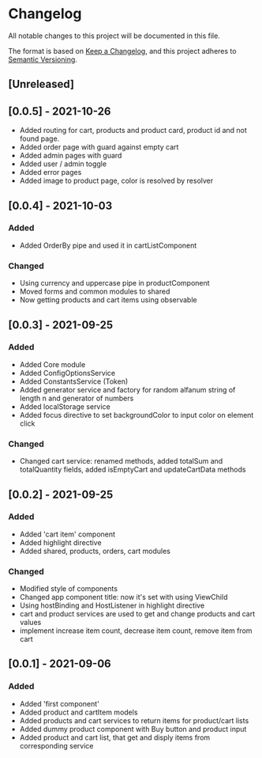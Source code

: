 # Changelog

All notable changes to this project will be documented in this file.

The format is based on [Keep a Changelog](https://keepachangelog.com/en/1.0.0/),
and this project adheres to [Semantic Versioning](https://semver.org/spec/v2.0.0.html).

## [Unreleased]

## [0.0.5] - 2021-10-26

- Added routing for cart, products and product card, product id and not found page.
- Added order page with guard against empty cart
- Added admin pages with guard
- Added user / admin toggle
- Added error pages
- Added image to product page, color is resolved by resolver

## [0.0.4] - 2021-10-03

### Added

- Added OrderBy pipe and used it in cartListComponent

### Changed

- Using currency and uppercase pipe in productComponent
- Moved forms and common modules to shared
- Now getting products and cart items using observable

## [0.0.3] - 2021-09-25

### Added

- Added Core module
- Added ConfigOptionsService
- Added ConstantsService (Token)
- Added generator service and factory for random alfanum string of length n and generator of numbers
- Added localStorage service
- Added focus directive to set backgroundColor to input color on element click

### Changed

- Changed cart service: renamed methods, added totalSum and totalQuantity fields, added isEmptyCart and updateCartData methods

## [0.0.2] - 2021-09-25

### Added

- Added 'cart item' component
- Added highlight directive
- Added shared, products, orders, cart modules

### Changed

- Modified style of components
- Changed app component title: now it's set with using ViewChild
- Using hostBinding and HostListener in highlight directive
- cart and product services are used to get and change products and cart values
- implement increase item count, decrease item count, remove item from cart

## [0.0.1] - 2021-09-06

### Added

- Added 'first component'
- Added product and cartItem models
- Added products and cart services to return items for product/cart lists
- Added dummy product component with Buy button and product input
- Added product and cart list, that get and disply items from corresponding service
